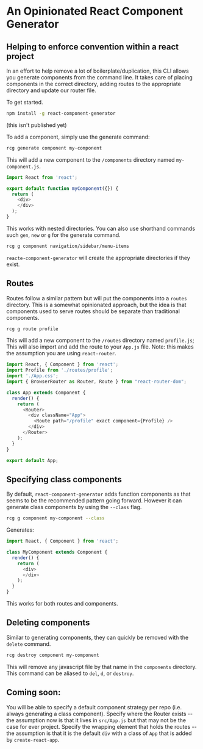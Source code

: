 # An Opinionated React Component Generator

## Helping to enforce convention within a react project

In an effort to help remove a lot of boilerplate/duplication, this CLI allows
you generate components from the command line.
It takes care of placing components in the correct directory, adding routes to
the appropriate directory and update our router file.

To get started.

```bash
npm install -g react-component-generator
```
(this isn't published yet)

To add a component, simply use the generate command:

```bash
rcg generate component my-component
```

This will add a new component to the `/components` directory named `my-component.js`.

```javascript
import React from 'react';

export default function myComponent({}) {
  return (
    <div>
    </div>
  );
}
```

This works with nested directories.
You can also use shorthand commands such `gen`, `new` or `g` for the generate command.

```bash
rcg g component navigation/sidebar/menu-items
```

`reacte-component-generator` will create the appropriate directories if they exist.

## Routes

Routes follow a similar pattern but will put the components into a `routes`
directory.
This is a somewhat opinionated approach, but the idea is that components used
to serve routes should be separate than traditional components.

```bash
rcg g route profile
```

This will add a new component to the `/routes` directory named `profile.js`;
This will also import and add the route to your `App.js` file.
Note: this makes the assumption you are using `react-router`.

```javascript
import React, { Component } from 'react';
import Profile from './routes/profile';
import './App.css';
import { BrowserRouter as Router, Route } from "react-router-dom";

class App extends Component {
  render() {
    return (
      <Router>
        <div className="App">
          <Route path="/profile" exact component={Profile} />
        </div>
      </Router>
    );
  }
}

export default App;
```

## Specifying class components

By default, `react-component-generator` adds function components as that seems
to be the recommended pattern going forward.
However it can generate class components by using the `--class` flag.

```bash
rcg g component my-component --class
```

Generates:
```javascript
import React, { Component } from 'react';

class MyComponent extends Component {
  render() {
    return (
      <div>
      </div>
    );
  }
}
```

This works for both routes and components.

## Deleting components

Similar to generating components, they can quickly be removed with the `delete`
command.

```bash
rcg destroy component my-component
```

This will remove any javascript file by that name in the `components` directory.
This command can be aliased to `del`, `d`, or `destroy`.

## Coming soon:
You will be able to specify a default component strategy per repo (i.e. always
generating a class component).
Specify where the Router exists -- the assumption now is that it lives in
`src/App.js` but that may not be the case for ever project.
Specify the wrapping element that holds the routes -- the assumption is that
it is the default `div` with a class of `App` that is added by
`create-react-app`.
